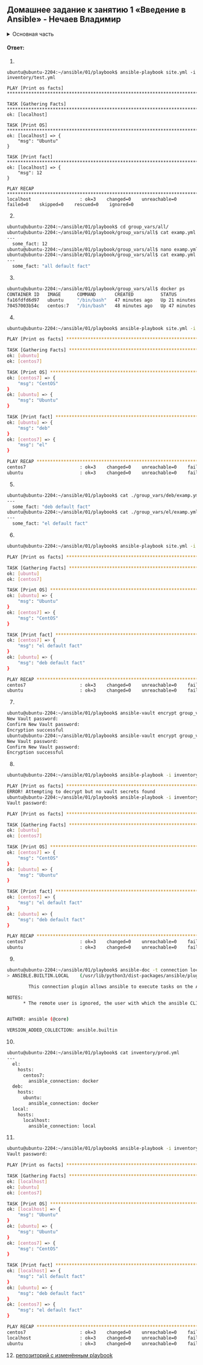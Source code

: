## Домашнее задание к занятию 1 «Введение в Ansible» - Нечаев Владимир

<details>
<summary>Основная часть</summary>

1. Попробуйте запустить playbook на окружении из `test.yml`, зафиксируйте значение, которое имеет факт `some_fact` для указанного хоста при выполнении playbook.
2. Найдите файл с переменными (group_vars), в котором задаётся найденное в первом пункте значение, и поменяйте его на `all default fact`.
3. Воспользуйтесь подготовленным (используется `docker`) или создайте собственное окружение для проведения дальнейших испытаний.
4. Проведите запуск playbook на окружении из `prod.yml`. Зафиксируйте полученные значения `some_fact` для каждого из `managed host`.
5. Добавьте факты в `group_vars` каждой из групп хостов так, чтобы для `some_fact` получились значения: для `deb` — `deb default fact`, для `el` — `el default fact`.
6.  Повторите запуск playbook на окружении `prod.yml`. Убедитесь, что выдаются корректные значения для всех хостов.
7. При помощи `ansible-vault` зашифруйте факты в `group_vars/deb` и `group_vars/el` с паролем `netology`.
8. Запустите playbook на окружении `prod.yml`. При запуске `ansible` должен запросить у вас пароль. Убедитесь в работоспособности.
9. Посмотрите при помощи `ansible-doc` список плагинов для подключения. Выберите подходящий для работы на `control node`.
10. В `prod.yml` добавьте новую группу хостов с именем  `local`, в ней разместите localhost с необходимым типом подключения.
11. Запустите playbook на окружении `prod.yml`. При запуске `ansible` должен запросить у вас пароль. Убедитесь, что факты `some_fact` для каждого из хостов определены из верных `group_vars`.
12. Заполните `README.md` ответами на вопросы. Сделайте `git push` в ветку `master`. В ответе отправьте ссылку на ваш открытый репозиторий с изменённым `playbook` и заполненным `README.md`.

</details>

#### Ответ:

1. 
```ansible
ubuntu@ubuntu-2204:~/ansible/01/playbook$ ansible-playbook site.yml -i inventory/test.yml 

PLAY [Print os facts] **********************************************************************************************************************************************************************

TASK [Gathering Facts] *********************************************************************************************************************************************************************
ok: [localhost]

TASK [Print OS] ****************************************************************************************************************************************************************************
ok: [localhost] => {
    "msg": "Ubuntu"
}

TASK [Print fact] **************************************************************************************************************************************************************************
ok: [localhost] => {
    "msg": 12
}

PLAY RECAP *********************************************************************************************************************************************************************************
localhost                  : ok=3    changed=0    unreachable=0    failed=0    skipped=0    rescued=0    ignored=0     
```

2.
```bash
ubuntu@ubuntu-2204:~/ansible/01/playbook$ cd group_vars/all/
ubuntu@ubuntu-2204:~/ansible/01/playbook/group_vars/all$ cat examp.yml 
---
  some_fact: 12
ubuntu@ubuntu-2204:~/ansible/01/playbook/group_vars/all$ nano examp.yml 
ubuntu@ubuntu-2204:~/ansible/01/playbook/group_vars/all$ cat examp.yml 
---
  some_fact: "all default fact"

```

3.
```bash
ubuntu@ubuntu-2204:~/ansible/01/playbook/group_vars/all$ docker ps
CONTAINER ID   IMAGE      COMMAND       CREATED          STATUS          PORTS     NAMES
fa16fdfd6d97   ubuntu     "/bin/bash"   47 minutes ago   Up 21 minutes             ubuntu
70457003b54c   centos:7   "/bin/bash"   48 minutes ago   Up 47 minutes             centos7
```
4. 
```bash
ubuntu@ubuntu-2204:~/ansible/01/playbook$ ansible-playbook site.yml -i inventory/prod.yml 

PLAY [Print os facts] **********************************************************************************************************************************************************************

TASK [Gathering Facts] *********************************************************************************************************************************************************************
ok: [ubuntu]
ok: [centos7]

TASK [Print OS] ****************************************************************************************************************************************************************************
ok: [centos7] => {
    "msg": "CentOS"
}
ok: [ubuntu] => {
    "msg": "Ubuntu"
}

TASK [Print fact] **************************************************************************************************************************************************************************
ok: [ubuntu] => {
    "msg": "deb"
}
ok: [centos7] => {
    "msg": "el"
}

PLAY RECAP *********************************************************************************************************************************************************************************
centos7                    : ok=3    changed=0    unreachable=0    failed=0    skipped=0    rescued=0    ignored=0   
ubuntu                     : ok=3    changed=0    unreachable=0    failed=0    skipped=0    rescued=0    ignored=0   

```

5.
```bash
ubuntu@ubuntu-2204:~/ansible/01/playbook$ cat ./group_vars/deb/examp.yml 
---
  some_fact: "deb default fact"
ubuntu@ubuntu-2204:~/ansible/01/playbook$ cat ./group_vars/el/examp.yml 
---
  some_fact: "el default fact"
```

6.
```bash
ubuntu@ubuntu-2204:~/ansible/01/playbook$ ansible-playbook site.yml -i inventory/prod.yml 

PLAY [Print os facts] **********************************************************************************************************************************************************************

TASK [Gathering Facts] *********************************************************************************************************************************************************************
ok: [ubuntu]
ok: [centos7]

TASK [Print OS] ****************************************************************************************************************************************************************************
ok: [ubuntu] => {
    "msg": "Ubuntu"
}
ok: [centos7] => {
    "msg": "CentOS"
}

TASK [Print fact] **************************************************************************************************************************************************************************
ok: [centos7] => {
    "msg": "el default fact"
}
ok: [ubuntu] => {
    "msg": "deb default fact"
}

PLAY RECAP *********************************************************************************************************************************************************************************
centos7                    : ok=3    changed=0    unreachable=0    failed=0    skipped=0    rescued=0    ignored=0   
ubuntu                     : ok=3    changed=0    unreachable=0    failed=0    skipped=0    rescued=0    ignored=0   
```
7.
```bash
ubuntu@ubuntu-2204:~/ansible/01/playbook$ ansible-vault encrypt group_vars/deb/examp.yml
New Vault password: 
Confirm New Vault password: 
Encryption successful
ubuntu@ubuntu-2204:~/ansible/01/playbook$ ansible-vault encrypt group_vars/el/examp.yml
New Vault password: 
Confirm New Vault password: 
Encryption successful
```

8.
```bash
ubuntu@ubuntu-2204:~/ansible/01/playbook$ ansible-playbook -i inventory/prod.yml site.yml 

PLAY [Print os facts] **********************************************************************************************************************************************************************
ERROR! Attempting to decrypt but no vault secrets found
ubuntu@ubuntu-2204:~/ansible/01/playbook$ ansible-playbook -i inventory/prod.yml site.yml --ask-vault-pass
Vault password: 

PLAY [Print os facts] **********************************************************************************************************************************************************************

TASK [Gathering Facts] *********************************************************************************************************************************************************************
ok: [ubuntu]
ok: [centos7]

TASK [Print OS] ****************************************************************************************************************************************************************************
ok: [centos7] => {
    "msg": "CentOS"
}
ok: [ubuntu] => {
    "msg": "Ubuntu"
}

TASK [Print fact] **************************************************************************************************************************************************************************
ok: [centos7] => {
    "msg": "el default fact"
}
ok: [ubuntu] => {
    "msg": "deb default fact"
}

PLAY RECAP *********************************************************************************************************************************************************************************
centos7                    : ok=3    changed=0    unreachable=0    failed=0    skipped=0    rescued=0    ignored=0   
ubuntu                     : ok=3    changed=0    unreachable=0    failed=0    skipped=0    rescued=0    ignored=0   
```

9.
```bash
ubuntu@ubuntu-2204:~/ansible/01/playbook$ ansible-doc -t connection local
> ANSIBLE.BUILTIN.LOCAL    (/usr/lib/python3/dist-packages/ansible/plugins/connection/local.py)

        This connection plugin allows ansible to execute tasks on the Ansible 'controller' instead of on a remote host.

NOTES:
      * The remote user is ignored, the user with which the ansible CLI was executed is used instead.


AUTHOR: ansible (@core)

VERSION_ADDED_COLLECTION: ansible.builtin
```

10.
```bash
ubuntu@ubuntu-2204:~/ansible/01/playbook$ cat inventory/prod.yml 
---
  el:
    hosts:
      centos7:
        ansible_connection: docker
  deb:
    hosts:
      ubuntu:
        ansible_connection: docker
  local:
    hosts:
      localhost:
        ansible_connection: local
```

11.
```bash
ubuntu@ubuntu-2204:~/ansible/01/playbook$ ansible-playbook -i inventory/prod.yml site.yml --ask-vault-pass
Vault password: 

PLAY [Print os facts] **********************************************************************************************************************************************************************

TASK [Gathering Facts] *********************************************************************************************************************************************************************
ok: [localhost]
ok: [ubuntu]
ok: [centos7]

TASK [Print OS] ****************************************************************************************************************************************************************************
ok: [localhost] => {
    "msg": "Ubuntu"
}
ok: [ubuntu] => {
    "msg": "Ubuntu"
}
ok: [centos7] => {
    "msg": "CentOS"
}

TASK [Print fact] **************************************************************************************************************************************************************************
ok: [localhost] => {
    "msg": "all default fact"
}
ok: [ubuntu] => {
    "msg": "deb default fact"
}
ok: [centos7] => {
    "msg": "el default fact"
}

PLAY RECAP *********************************************************************************************************************************************************************************
centos7                    : ok=3    changed=0    unreachable=0    failed=0    skipped=0    rescued=0    ignored=0   
localhost                  : ok=3    changed=0    unreachable=0    failed=0    skipped=0    rescued=0    ignored=0   
ubuntu                     : ok=3    changed=0    unreachable=0    failed=0    skipped=0    rescued=0    ignored=0   
```

12. [репозиторий с изменённым playbook](https://github.com/vanechaev/study/tree/main/mnt/ansible/playbook)
